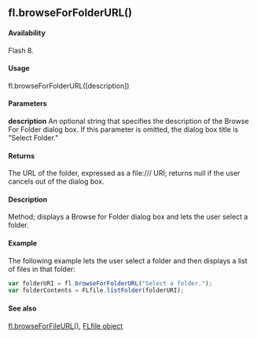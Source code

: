 ## fl.browseForFolderURL()

#### Availability

Flash 8.

#### Usage

fl.browseForFolderURL([description])

#### Parameters

**description** An optional string that specifies the description of the Browse For Folder dialog box. If this parameter is omitted, the dialog box title is "Select Folder."

#### Returns

The URL of the folder, expressed as a file:/// URI; returns null if the user cancels out of the dialog box.

#### Description

Method; displays a Browse for Folder dialog box and lets the user select a folder.

#### Example

The following example lets the user select a folder and then displays a list of files in that folder:
```javascript
var folderURI = fl.browseForFolderURL("Select a folder.");
var folderContents = FLfile.listFolder(folderURI);
```
#### See also

[fl.browseForFileURL()](../flash_object_(fl)/fl3.md), [FLfile object](../FLfile_object/FLfile_summary.md)
